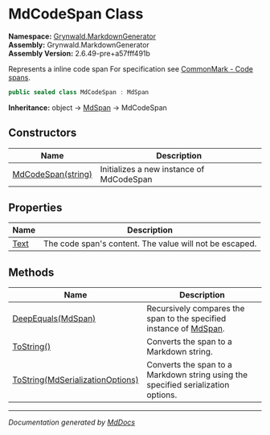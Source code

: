 ﻿<!--  
  <auto-generated>   
    The contents of this file were generated by a tool.  
    Changes to this file may be list if the file is regenerated  
  </auto-generated>   
-->

# MdCodeSpan Class

**Namespace:** [Grynwald.MarkdownGenerator](../index.md)  
**Assembly:** Grynwald.MarkdownGenerator  
**Assembly Version:** 2.6.49\-pre+a57fff491b

Represents a inline code span For specification see [CommonMark \- Code spans](https://spec.commonmark.org/0.28/#code-spans).

```csharp
public sealed class MdCodeSpan : MdSpan
```

**Inheritance:** object → [MdSpan](../MdSpan/index.md) → MdCodeSpan

## Constructors

| Name                                        | Description                              |
| ------------------------------------------- | ---------------------------------------- |
| [MdCodeSpan(string)](constructors/index.md) | Initializes a new instance of MdCodeSpan |

## Properties

| Name                       | Description                                             |
| -------------------------- | ------------------------------------------------------- |
| [Text](properties/Text.md) | The code span's content. The value will not be escaped. |

## Methods

| Name                                                                                   | Description                                                                              |
| -------------------------------------------------------------------------------------- | ---------------------------------------------------------------------------------------- |
| [DeepEquals(MdSpan)](methods/DeepEquals.md)                                            | Recursively compares the span to the specified instance of [MdSpan](../MdSpan/index.md). |
| [ToString()](methods/ToString.md#tostring)                                             | Converts the span to a Markdown string.                                                  |
| [ToString(MdSerializationOptions)](methods/ToString.md#tostringmdserializationoptions) | Converts the span to a Markdown string using the specified serialization options.        |

___

*Documentation generated by [MdDocs](https://github.com/ap0llo/mddocs)*
